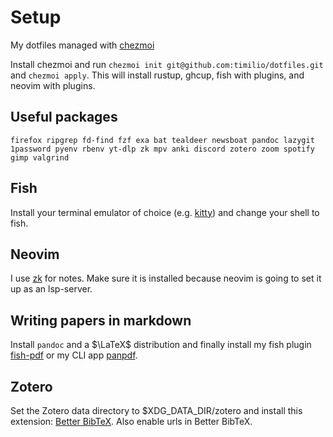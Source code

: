# Setup

My dotfiles managed with [chezmoi](https://www.chezmoi.io)

Install chezmoi and run `chezmoi init git@github.com:timilio/dotfiles.git` and
`chezmoi apply`. This will install rustup, ghcup, fish with plugins, and neovim
with plugins.

## Useful packages

`firefox ripgrep fd-find fzf exa bat tealdeer newsboat pandoc lazygit 1password
pyenv rbenv yt-dlp zk mpv anki discord zotero zoom spotify gimp valgrind`

## Fish

Install your terminal emulator of choice (e.g.
[kitty](https://sw.kovidgoyal.net/kitty/)) and change your shell to fish.

## Neovim

I use [zk](https://github.com/mickael-menu/zk) for notes. Make sure it is
installed because neovim is going to set it up as an lsp-server.

## Writing papers in markdown

Install `pandoc` and a $\LaTeX$ distribution and finally install my fish plugin
[fish-pdf](https://github.com/timilio/fish-pdf) or my CLI app
[panpdf](https://github.com/timilio/panpdf).

## Zotero

Set the Zotero data directory to $XDG_DATA_DIR/zotero and install this
extension: [Better BibTeX](https://github.com/retorquere/zotero-better-bibtex).
Also enable urls in Better BibTeX.
